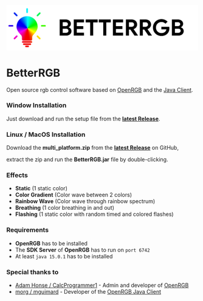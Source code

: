 ![Banner](files/images/banner.png "Banner")

# BetterRGB
Open source rgb control software based on [OpenRGB](https://gitlab.com/CalcProgrammer1/OpenRGB) and the [Java Client](https://gitlab.com/mguimard/openrgb-client).

### Window Installation
Just download and run the setup file from the **[latest Release](https://github.com/verityyt/better-rgb/releases/latest)**.

### Linux / MacOS Installation
Download the **multi_platform.zip** from the **[latest Release](https://github.com/verityyt/better-rgb/releases/latest)** on GitHub,

extract the zip and run the **BetterRGB.jar** file by double-clicking.

### Effects
- **Static** (1 static color)
- **Color Gradient** (Color wave between 2 colors)
- **Rainbow Wave** (Color wave through rainbow spectrum)
- **Breathing** (1 color breathing in and out)
- **Flashing** (1 static color with random timed and colored flashes)

### Requirements
- **OpenRGB** has to be installed
- The **SDK Server** of **OpenRGB** has to run on <code>port 6742</code>
- At least <code>java 15.0.1</code> has to be installed

### Special thanks to
- [Adam Honse / CalcProgrammer1](https://gitlab.com/CalcProgrammer1) - Admin and developer of [OpenRGB](https://gitlab.com/CalcProgrammer1/OpenRGB)
- [morg / mguimard](https://gitlab.com/mguimard) - Developer of the [OpenRGB Java Client](https://gitlab.com/mguimard/openrgb-client)